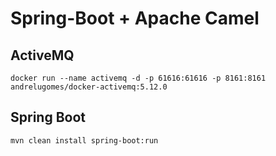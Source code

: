 # Spring-Boot + Apache Camel

## ActiveMQ

```
docker run --name activemq -d -p 61616:61616 -p 8161:8161 andrelugomes/docker-activemq:5.12.0
```

## Spring Boot

```
mvn clean install spring-boot:run
```